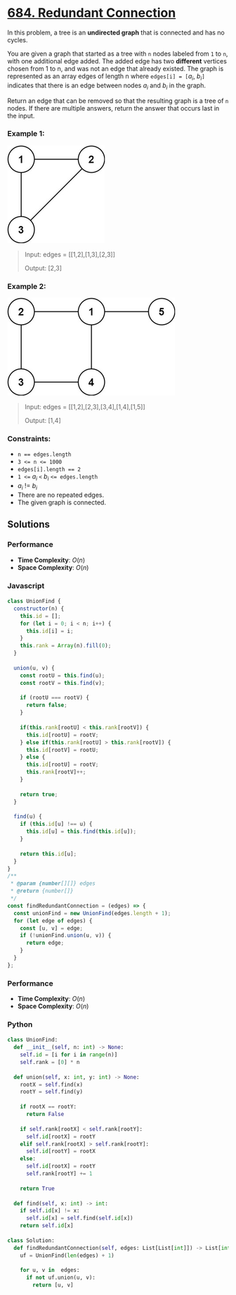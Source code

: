 # [684. Redundant Connection](https://leetcode.com/problems/redundant-connection/description/)

In this problem, a tree is an **undirected graph** that is connected and has no cycles.

You are given a graph that started as a tree with `n` nodes labeled from `1` to `n`, with one additional edge added. The added edge has two **different** vertices chosen from 1 to n, and was not an edge that already existed. The graph is represented as an array edges of length n where `edges[i] = [`$a_i$, $b_i$`]` indicates that there is an edge between nodes $a_i$ and $b_i$ in the graph.

Return an edge that can be removed so that the resulting graph is a tree of `n` nodes. If there are multiple answers, return the answer that occurs last in the input.


### Example 1:
![](./images/reduntant1-1-graph.jpg)
> Input: edges = [[1,2],[1,3],[2,3]]
>
> Output: [2,3]


### Example 2:
![](./images/reduntant1-2-graph.jpg)
> Input: edges = [[1,2],[2,3],[3,4],[1,4],[1,5]]
>
> Output: [1,4]


### Constraints:
- `n == edges.length`
- `3 <= n <= 1000`
- `edges[i].length == 2`
- `1 <=` $a_i$ `<` $b_i$ `<= edges.length`
- $a_i$ != $b_i$
- There are no repeated edges.
- The given graph is connected.


## Solutions

### Performance

- **Time Complexity**: $O(n)$
- **Space Complexity**: $O(n)$

### Javascript
```javascript
class UnionFind {
  constructor(n) {
    this.id = [];
    for (let i = 0; i < n; i++) {
      this.id[i] = i;
    }
    this.rank = Array(n).fill(0);
  }

  union(u, v) {
    const rootU = this.find(u);
    const rootV = this.find(v);

    if (rootU === rootV) {
      return false;
    }

    if(this.rank[rootU] < this.rank[rootV]) {
      this.id[rootU] = rootV;
    } else if(this.rank[rootU] > this.rank[rootV]) {
      this.id[rootV] = rootU;
    } else {
      this.id[rootU] = rootV;
      this.rank[rootV]++;
    }

    return true;
  }

  find(u) {
    if (this.id[u] !== u) {
      this.id[u] = this.find(this.id[u]);
    }

    return this.id[u];
  }
}
/**
 * @param {number[][]} edges
 * @return {number[]}
 */
const findRedundantConnection = (edges) => {
  const unionFind = new UnionFind(edges.length + 1);
  for (let edge of edges) {
    const [u, v] = edge;
    if (!unionFind.union(u, v)) {
      return edge;
    }
  }
};
```

### Performance

- **Time Complexity**: $O(n)$
- **Space Complexity**: $O(n)$

### Python
```python
class UnionFind:
  def __init__(self, n: int) -> None:
    self.id = [i for i in range(n)]
    self.rank = [0] * n

  def union(self, x: int, y: int) -> None:
    rootX = self.find(x)
    rootY = self.find(y)

    if rootX == rootY:
      return False

    if self.rank[rootX] < self.rank[rootY]:
      self.id[rootX] = rootY
    elif self.rank[rootX] > self.rank[rootY]:
      self.id[rootY] = rootX
    else:
      self.id[rootX] = rootY
      self.rank[rootY] += 1
    
    return True

  def find(self, x: int) -> int:
    if self.id[x] != x:
      self.id[x] = self.find(self.id[x])
    return self.id[x]
  
class Solution:
  def findRedundantConnection(self, edges: List[List[int]]) -> List[int]:
    uf = UnionFind(len(edges) + 1)

    for u, v in  edges:
      if not uf.union(u, v):
        return [u, v]
```